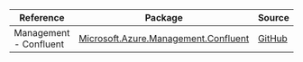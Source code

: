 | Reference | Package | Source |
|---|---|---|
|Management - Confluent|[Microsoft.Azure.Management.Confluent](https://www.nuget.org/packages/Microsoft.Azure.Management.Confluent)|[GitHub](https://github.com/Azure/azure-sdk-for-net/blob/main/)|
